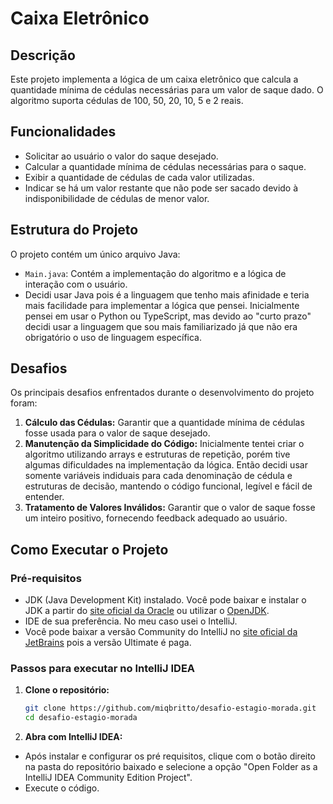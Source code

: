 # Caixa Eletrônico

## Descrição

Este projeto implementa a lógica de um caixa eletrônico que calcula a quantidade mínima de cédulas necessárias para um valor de saque dado. O algoritmo suporta cédulas de 100, 50, 20, 10, 5 e 2 reais.

## Funcionalidades

- Solicitar ao usuário o valor do saque desejado.
- Calcular a quantidade mínima de cédulas necessárias para o saque.
- Exibir a quantidade de cédulas de cada valor utilizadas.
- Indicar se há um valor restante que não pode ser sacado devido à indisponibilidade de cédulas de menor valor.

## Estrutura do Projeto

O projeto contém um único arquivo Java:

- `Main.java`: Contém a implementação do algoritmo e a lógica de interação com o usuário.
- Decidi usar Java pois é a linguagem que tenho mais afinidade e teria mais facilidade para implementar a lógica que pensei. Inicialmente pensei em usar o Python ou TypeScript, mas devido ao "curto prazo" decidi usar a linguagem que sou mais familiarizado já que não era obrigatório o uso de linguagem específica.

## Desafios

Os principais desafios enfrentados durante o desenvolvimento do projeto foram:


1. **Cálculo das Cédulas:** Garantir que a quantidade mínima de cédulas fosse usada para o valor de saque desejado.
2. **Manutenção da Simplicidade do Código:** Inicialmente tentei criar o algoritmo utilizando arrays e estruturas de repetição, porém tive algumas dificuldades na implementação da lógica. Então decidi usar somente variáveis indiduais para cada denominação de cédula e estruturas de decisão, mantendo o código funcional, legível e fácil de entender.
3. **Tratamento de Valores Inválidos:** Garantir que o valor de saque fosse um inteiro positivo, fornecendo feedback adequado ao usuário.

## Como Executar o Projeto

### Pré-requisitos

- JDK (Java Development Kit) instalado. Você pode baixar e instalar o JDK a partir do [site oficial da Oracle](https://www.oracle.com/java/technologies/javase-jdk11-downloads.html) ou utilizar o [OpenJDK](https://openjdk.java.net/).
- IDE de sua preferência. No meu caso usei o IntelliJ.
- Você pode baixar a versão Community do IntelliJ no [site oficial da JetBrains](https://www.jetbrains.com/idea/download/) pois a versão Ultimate é paga.

### Passos para executar no IntelliJ IDEA

1. **Clone o repositório:**

   ```sh
   git clone https://github.com/miqbritto/desafio-estagio-morada.git
   cd desafio-estagio-morada

2. **Abra com IntelliJ IDEA:**
   
  - Após instalar e configurar os pré requisitos, clique com o botão direito na pasta do repositório baixado e selecione a opção "Open Folder as a IntelliJ IDEA Community Edition Project".
  - Execute o código.


